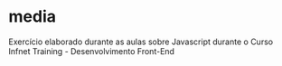 # media
Exercício elaborado durante as aulas sobre Javascript durante o Curso Infnet Training - Desenvolvimento Front-End
